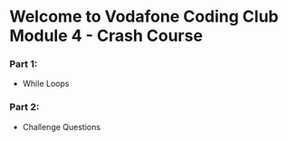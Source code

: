 # Welcome to Vodafone Coding Club Module 4 - Crash Course
### Part 1:
* While Loops

### Part 2:
* Challenge Questions
